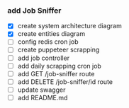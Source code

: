 ### add Job Sniffer

- [X] create system architecture diagram
- [X] create entities diagram
- [ ] config redis cron job
- [ ] create puppeteer scrapping
- [ ] add job controller
- [ ] add daily scrapping cron job
- [ ] add GET /job-sniffer route
- [ ] add DELETE /job-sniffer/id route
- [ ] update swagger
- [ ] add README.md